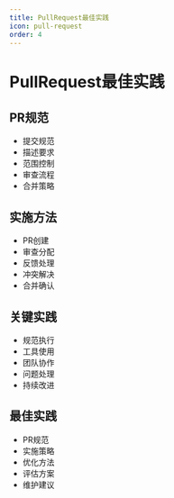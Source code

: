 ```yaml
---
title: PullRequest最佳实践
icon: pull-request
order: 4
---
```


# PullRequest最佳实践

## PR规范
- 提交规范
- 描述要求
- 范围控制
- 审查流程
- 合并策略

## 实施方法
- PR创建
- 审查分配
- 反馈处理
- 冲突解决
- 合并确认

## 关键实践
- 规范执行
- 工具使用
- 团队协作
- 问题处理
- 持续改进

## 最佳实践
- PR规范
- 实施策略
- 优化方法
- 评估方案
- 维护建议
